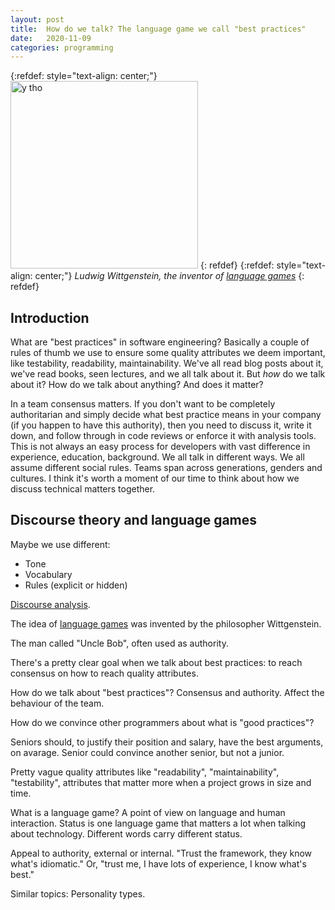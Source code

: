 ```yaml
---
layout: post
title:  How do we talk? The language game we call "best practices"
date:   2020-11-09
categories: programming
---
```


{:refdef: style="text-align: center;"}
<img src="{{ site.url }}/assets/img/wittgenstein.jpg" alt="y tho" height="300px"/>
{: refdef}
{:refdef: style="text-align: center;"}
*Ludwig Wittgenstein, the inventor of [language games](https://plato.stanford.edu/entries/wittgenstein/#LangGameFamiRese)*
{: refdef}

## Introduction

What are "best practices" in software engineering? Basically a couple of rules of thumb we use to ensure some quality attributes we deem important, like testability, readability, maintainability. We've all read blog posts about it, we've read books, seen lectures, and we all talk about it. But _how_ do we talk about it? How do we talk about anything? And does it matter?

In a team consensus matters. If you don't want to be completely authoritarian and simply decide what best practice means in your company (if you happen to have this authority), then you need to discuss it, write it down, and follow through in code reviews or enforce it with analysis tools. This is not always an easy process for developers with vast difference in experience, education, background. We all talk in different ways. We all assume different social rules. Teams span across generations, genders and cultures. I think it's worth a moment of our time to think about how we discuss technical matters together.

## Discourse theory and language games

Maybe we use different:

* Tone
* Vocabulary
* Rules (explicit or hidden)

[Discourse analysis](https://en.wikipedia.org/wiki/Discourse_analysis).

The idea of [language games](https://en.wikipedia.org/wiki/Language_game_(philosophy)) was invented by the philosopher Wittgenstein.

The man called "Uncle Bob", often used as authority.

There's a pretty clear goal when we talk about best practices: to reach consensus on how to reach quality attributes.

How do we talk about "best practices"? Consensus and authority. Affect the behaviour of the team.

How do we convince other programmers about what is "good practices"?

Seniors should, to justify their position and salary, have the best arguments, on avarage. Senior could convince another senior, but not a junior.

Pretty vague quality attributes like "readability", "maintainability", "testability", attributes that matter more when a project grows in size and time.

What is a language game? A point of view on language and human interaction. Status is one language game that matters a lot when talking about technology. Different words carry different status.

Appeal to authority, external or internal. "Trust the framework, they know what's idiomatic." Or, "trust me, I have lots of experience, I know what's best."

Similar topics: Personality types.
